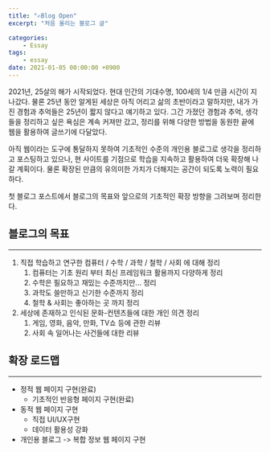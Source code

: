 ```yaml
---
title: "✍️Blog Open"
excerpt: "처음 올리는 블로그 글"

categories:
    - Essay
tags:
    - essay
date: 2021-01-05 00:00:00 +0900
---
```


2021년, 25살의 해가 시작되었다. 현대 인간의 기대수명, 100세의 1/4 만큼 시간이 지나갔다. 물론 25년 동안 알게된 세상은 아직 어리고 삶의 초반이라고 말하지만, 내가 가진 경험과 추억들은 25년이 짧지 않다고 얘기하고 있다. 그간 가졌던 경험과 추억, 생각들을 정리하고 싶은 욕심은 계속 커져만 갔고, 정리를 위해 다양한 방법을 동원한 끝에 웹을 활용하여 글쓰기에 다달았다.

아직 웹이라는 도구에 통달하지 못하여 기초적인 수준의 개인용 블로그로 생각을 정리하고 포스팅하고 있으나, 현 사이트를 기점으로 학습을 지속하고 활용하여 더욱 확장해 나갈 계획이다. 물론 확장된 만큼의 유의미한 가치가 더해지는 공간이 되도록 노력이 필요하다.

첫 블로그 포스트에서 블로그의 목표와 앞으로의 기초적인 확장 방향을 그려보며 정리한다.

## 블로그의 목표
---
1. 직접 학습하고 연구한 컴퓨터 / 수학 / 과학 / 철학 / 사회 에 대해 정리
   1. 컴퓨터는 기초 원리 부터 최신 프레임워크 활용까지 다양하게 정리
   2. 수학은 필요하고 재밌는 수준까지만... 정리
   3. 과학도 쓸만하고 신기한 수준까지 정리
   4. 철학 & 사회는 좋아하는 곳 까지 정리
2. 세상에 존재하고 인식된 문화-컨텐츠들에 대한 개인 의견 정리
   1. 게임, 영화, 음악, 만화, TV쇼 등에 관한 리뷰
   2. 사회 속 일어나는 사건들에 대한 리뷰

## 확장 로드맵
---
- 정적 웹 페이지 구현(완료)
  - 기초적인 반응형 페이지 구현(완료)
- 동적 웹 페이지 구현
  - 직접 UI/UX구현
  - 데이터 활용성 강화
- 개인용 블로그 -> 복합 정보 웹 페이지 구현